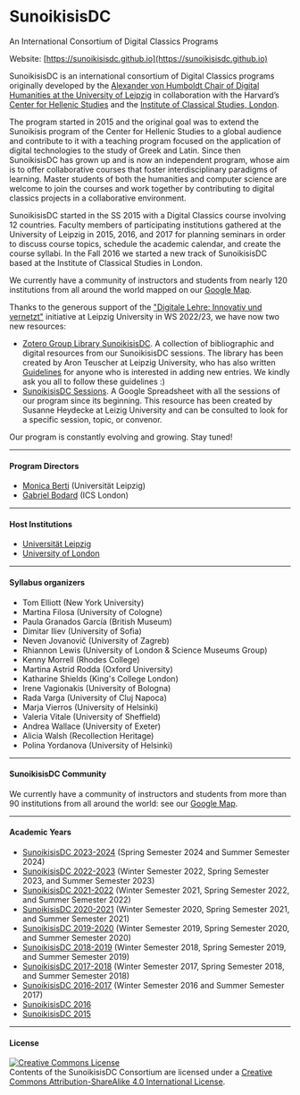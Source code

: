 # SunoikisisDC
An International Consortium of Digital Classics Programs

Website: [https://sunoikisisdc.github.io](https://sunoikisisdc.github.io)

SunoikisisDC is an international consortium of Digital Classics programs originally developed by the [Alexander von Humboldt Chair of Digital Humanities at the University of Leipzig](http://www.dh.uni-leipzig.de/wo/) in collaboration with the Harvard’s [Center for Hellenic Studies](http://chs.harvard.edu/) and the [Institute of Classical Studies, London](https://ics.sas.ac.uk/).

The program started in 2015 and the original goal was to extend the Sunoikisis program of the Center for Hellenic Studies to a global audience and contribute to it with a teaching program focused on the application of digital technologies to the study of Greek and Latin. Since then SunoikisisDC has grown up and is now an independent program, whose aim is to offer collaborative courses that foster interdisciplinary paradigms of learning. Master students of both the humanities and computer science are welcome to join the courses and work together by contributing to digital classics projects in a collaborative environment.

SunoikisisDC started in the SS 2015 with a Digital Classics course involving 12 countries. Faculty members of participating institutions gathered at the University of Leipzig in 2015, 2016, and 2017 for planning seminars in order to discuss course topics, schedule the academic calendar, and create the course syllabi. In the Fall 2016 we started a new track of SunoikisisDC based at the Institute of Classical Studies in London.

We currently have a community of instructors and students from nearly 120 institutions from all around the world mapped on our [Google Map](https://www.google.com/maps/d/embed?mid=1xTwH_U4aowfj58vF359nKmHzBs39Ljuh).

Thanks to the generous support of the ["Digitale Lehre: Innovativ und vernetzt"](https://www.zls.uni-leipzig.de/newsdetail/artikel/projektfoerderung-digitale-lehre-innovativ-und-vernetzt-2022-10-10) initiative at Leipzig University in WS 2022/23, we have now two new resources:
* [Zotero Group Library SunoikisisDC](https://www.zotero.org/groups/4303839/sunoikisisdc). A collection of bibliographic and digital resources from our SunoikisisDC sessions. The library has been created by Aron Teuscher at Leipzig University, who has also written [Guidelines](https://docs.google.com/document/d/1JxndqMu7vZ3uMV27FljP8Lq3bffvaWAO72bEKlp35As/edit?usp=sharing) for anyone who is interested in adding new entries. We kindly ask you all to follow these guidelines :)
* [SunoikisisDC Sessions](https://docs.google.com/spreadsheets/d/1VAYHnhMEFfR0npgrYDjm6_AmLzmqDZFPhEHzJcAGQB8/edit?usp=sharing). A Google Spreadsheet with all the sessions of our program since its beginning. This resource has been created by Susanne Heydecke at Leizig University and can be consulted to look for a specific session, topic, or convenor.

Our program is constantly evolving and growing. Stay tuned!

***
#### Program Directors
* [Monica Berti](http://www.monicaberti.com/) (Universität Leipzig)
* [Gabriel Bodard](https://wiki.digitalclassicist.org/User:GabrielBodard) (ICS London)

***
#### Host Institutions
* [Universität Leipzig](https://www.uni-leipzig.de)
* [University of London](https://london.ac.uk)

***
#### Syllabus organizers
* Tom Elliott (New York University)
* Martina Filosa (University of Cologne)
* Paula Granados García (British Museum)
* Dimitar Iliev (University of Sofia)
* Neven Jovanovič (University of Zagreb)
* Rhiannon Lewis (University of London & Science Museums Group)
* Kenny Morrell (Rhodes College)
* Martina Astrid Rodda (Oxford University)
* Katharine Shields (King's College London)
* Irene Vagionakis (University of Bologna)
* Rada Varga (University of Cluj Napoca)
* Marja Vierros (University of Helsinki)
* Valeria Vitale (University of Sheffield)
* Andrea Wallace (University of Exeter)
* Alicia Walsh (Recollection Heritage)
* Polina Yordanova (University of Helsinki)

***
#### SunoikisisDC Community
We currently have a community of instructors and students from more than 90 institutions from all around the world: see our [Google Map](https://www.google.com/maps/d/embed?mid=1xTwH_U4aowfj58vF359nKmHzBs39Ljuh).

***
#### Academic Years
* [SunoikisisDC 2023-2024](https://github.com/SunoikisisDC/SunoikisisDC-2023-2024) (Spring Semester 2024 and Summer Semester 2024)
* [SunoikisisDC 2022-2023](https://github.com/SunoikisisDC/SunoikisisDC-2022-2023) (Winter Semester 2022, Spring Semester 2023, and Summer Semester 2023) 
* [SunoikisisDC 2021-2022](https://github.com/SunoikisisDC/SunoikisisDC-2021-2022) (Winter Semester 2021, Spring Semester 2022, and Summer Semester 2022)
* [SunoikisisDC 2020-2021](https://github.com/SunoikisisDC/SunoikisisDC-2020-2021) (Winter Semester 2020, Spring Semester 2021, and Summer Semester 2021)
* [SunoikisisDC 2019-2020](https://github.com/SunoikisisDC/SunoikisisDC-2019-2020) (Winter Semester 2019, Spring Semester 2020, and Summer Semester 2020)
* [SunoikisisDC 2018-2019](https://github.com/SunoikisisDC/SunoikisisDC-2018-2019) (Winter Semester 2018, Spring Semester 2019, and Summer Semester 2019)
* [SunoikisisDC 2017-2018](https://github.com/SunoikisisDC/SunoikisisDC-2017-2018) (Winter Semester 2017, Spring Semester 2018, and Summer Semester 2018)
* [SunoikisisDC 2016-2017](https://github.com/SunoikisisDC/SunoikisisDC-2016-2017) (Winter Semester 2016 and Summer Semester 2017)
* [SunoikisisDC 2016](https://github.com/SunoikisisDC/SunoikisisDC-2016)
* [SunoikisisDC 2015](https://github.com/SunoikisisDC/SunoikisisDC-2015)

***
#### License
<a rel="license" href="http://creativecommons.org/licenses/by-sa/4.0/"><img alt="Creative Commons License" style="border-width:0" src="https://i.creativecommons.org/l/by-sa/4.0/88x31.png" /></a><br />Contents of the SunoikisisDC Consortium are licensed under a <a rel="license" href="http://creativecommons.org/licenses/by-sa/4.0/">Creative Commons Attribution-ShareAlike 4.0 International License</a>.
